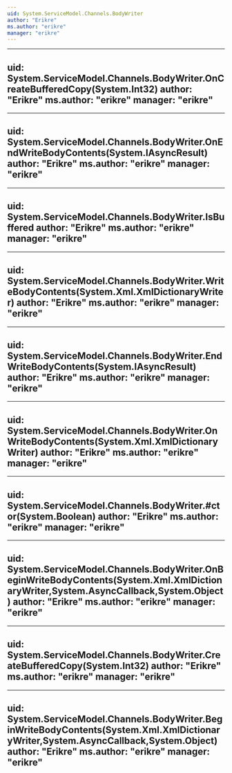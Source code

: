 ```yaml
---
uid: System.ServiceModel.Channels.BodyWriter
author: "Erikre"
ms.author: "erikre"
manager: "erikre"
---
```


---
uid: System.ServiceModel.Channels.BodyWriter.OnCreateBufferedCopy(System.Int32)
author: "Erikre"
ms.author: "erikre"
manager: "erikre"
---

---
uid: System.ServiceModel.Channels.BodyWriter.OnEndWriteBodyContents(System.IAsyncResult)
author: "Erikre"
ms.author: "erikre"
manager: "erikre"
---

---
uid: System.ServiceModel.Channels.BodyWriter.IsBuffered
author: "Erikre"
ms.author: "erikre"
manager: "erikre"
---

---
uid: System.ServiceModel.Channels.BodyWriter.WriteBodyContents(System.Xml.XmlDictionaryWriter)
author: "Erikre"
ms.author: "erikre"
manager: "erikre"
---

---
uid: System.ServiceModel.Channels.BodyWriter.EndWriteBodyContents(System.IAsyncResult)
author: "Erikre"
ms.author: "erikre"
manager: "erikre"
---

---
uid: System.ServiceModel.Channels.BodyWriter.OnWriteBodyContents(System.Xml.XmlDictionaryWriter)
author: "Erikre"
ms.author: "erikre"
manager: "erikre"
---

---
uid: System.ServiceModel.Channels.BodyWriter.#ctor(System.Boolean)
author: "Erikre"
ms.author: "erikre"
manager: "erikre"
---

---
uid: System.ServiceModel.Channels.BodyWriter.OnBeginWriteBodyContents(System.Xml.XmlDictionaryWriter,System.AsyncCallback,System.Object)
author: "Erikre"
ms.author: "erikre"
manager: "erikre"
---

---
uid: System.ServiceModel.Channels.BodyWriter.CreateBufferedCopy(System.Int32)
author: "Erikre"
ms.author: "erikre"
manager: "erikre"
---

---
uid: System.ServiceModel.Channels.BodyWriter.BeginWriteBodyContents(System.Xml.XmlDictionaryWriter,System.AsyncCallback,System.Object)
author: "Erikre"
ms.author: "erikre"
manager: "erikre"
---
